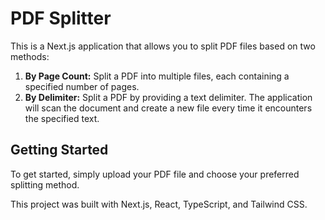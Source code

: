 # PDF Splitter

This is a Next.js application that allows you to split PDF files based on two methods:

1.  **By Page Count:** Split a PDF into multiple files, each containing a specified number of pages.
2.  **By Delimiter:** Split a PDF by providing a text delimiter. The application will scan the document and create a new file every time it encounters the specified text.

## Getting Started

To get started, simply upload your PDF file and choose your preferred splitting method.

This project was built with Next.js, React, TypeScript, and Tailwind CSS.
